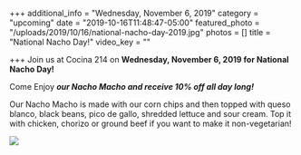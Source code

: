 +++
additional_info = "Wednesday, November 6, 2019"
category = "upcoming"
date = "2019-10-16T11:48:47-05:00"
featured_photo = "/uploads/2019/10/16/national-nacho-day-2019.jpg"
photos = []
title = "National Nacho Day!"
video_key = ""

+++
Join us at Cocina 214 on **Wednesday, November 6, 2019 for National Nacho Day!**

Come Enjoy **_our Nacho Macho and receive 10% off all day long!_**

Our Nacho Macho is made with our corn chips and then topped with queso blanco, black beans, pico de gallo, shredded lettuce and sour cream. Top it with chicken, chorizo or ground beef if you want to make it non-vegetarian!

![](/uploads/2019/10/16/national-nacho-day-2019.jpg)